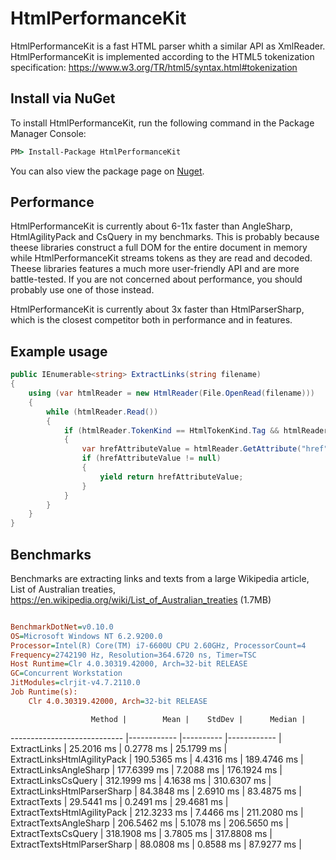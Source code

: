 # HtmlPerformanceKit
HtmlPerformanceKit is a fast HTML parser whith a similar API as XmlReader. HtmlPerformanceKit is implemented according to the HTML5 tokenization specification:
https://www.w3.org/TR/html5/syntax.html#tokenization

## Install via NuGet
To install HtmlPerformanceKit, run the following command in the Package Manager Console:

```cmd
PM> Install-Package HtmlPerformanceKit
```
You can also view the package page on [Nuget](https://www.nuget.org/packages/HtmlPerformanceKit/).

## Performance
HtmlPerformanceKit is currently about 6-11x faster than AngleSharp, HtmlAgilityPack and CsQuery in my benchmarks. 
This is probably because theese libraries construct a full DOM for the entire document in memory while HtmlPerformanceKit streams tokens as they are read and decoded. 
Theese libraries features a much more user-friendly API and are more battle-tested. If you are not concerned about performance, you should probably use one of those instead. 

HtmlPerformanceKit is currently about 3x faster than HtmlParserSharp, which is the closest competitor both in performance and in features.

## Example usage
```csharp
public IEnumerable<string> ExtractLinks(string filename)
{
    using (var htmlReader = new HtmlReader(File.OpenRead(filename)))
    {
        while (htmlReader.Read())
        {
            if (htmlReader.TokenKind == HtmlTokenKind.Tag && htmlReader.Name == "a")
            {
                var hrefAttributeValue = htmlReader.GetAttribute("href");
                if (hrefAttributeValue != null)
                {
                    yield return hrefAttributeValue;
                }
            }
        }
    }
}
```

## Benchmarks
Benchmarks are extracting links and texts from a large Wikipedia article, List of Australian treaties, https://en.wikipedia.org/wiki/List_of_Australian_treaties (1.7MB)

``` ini

BenchmarkDotNet=v0.10.0
OS=Microsoft Windows NT 6.2.9200.0
Processor=Intel(R) Core(TM) i7-6600U CPU 2.60GHz, ProcessorCount=4
Frequency=2742190 Hz, Resolution=364.6720 ns, Timer=TSC
Host Runtime=Clr 4.0.30319.42000, Arch=32-bit RELEASE
GC=Concurrent Workstation
JitModules=clrjit-v4.7.2110.0
Job Runtime(s):
	Clr 4.0.30319.42000, Arch=32-bit RELEASE


```
                      Method |        Mean |    StdDev |      Median |
---------------------------- |------------ |---------- |------------ |
                ExtractLinks |  25.2016 ms | 0.2778 ms |  25.1799 ms |
 ExtractLinksHtmlAgilityPack | 190.5365 ms | 4.4316 ms | 189.4746 ms |
      ExtractLinksAngleSharp | 177.6399 ms | 7.2088 ms | 176.1924 ms |
         ExtractLinksCsQuery | 312.1999 ms | 4.1638 ms | 310.6307 ms |
 ExtractLinksHtmlParserSharp |  84.3848 ms | 2.6910 ms |  83.4875 ms |
                ExtractTexts |  29.5441 ms | 0.2491 ms |  29.4681 ms |
 ExtractTextsHtmlAgilityPack | 212.3233 ms | 7.4466 ms | 211.2080 ms |
      ExtractTextsAngleSharp | 206.5462 ms | 5.1078 ms | 206.5650 ms |
         ExtractTextsCsQuery | 318.1908 ms | 3.7805 ms | 317.8808 ms |
 ExtractTextsHtmlParserSharp |  88.0808 ms | 0.8588 ms |  87.9277 ms |


